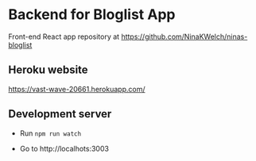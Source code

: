 # Backend for Bloglist App

Front-end React app repository at https://github.com/NinaKWelch/ninas-bloglist

## Heroku website

https://vast-wave-20661.herokuapp.com/

## Development server

- Run `npm run watch`

- Go to http://localhots:3003




